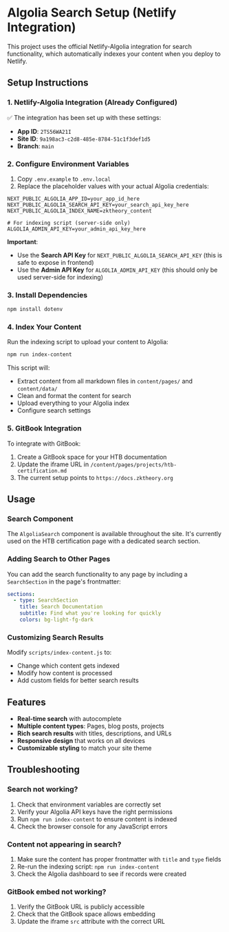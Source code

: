 # Algolia Search Setup (Netlify Integration)

This project uses the official Netlify-Algolia integration for search functionality, which automatically indexes your content when you deploy to Netlify.

## Setup Instructions

### 1. Netlify-Algolia Integration (Already Configured)

✅ The integration has been set up with these settings:

- **App ID**: `2TS56WA21I`
- **Site ID**: `9a198ac3-c2d8-485e-8784-51c1f3def1d5`
- **Branch**: `main`

### 2. Configure Environment Variables

1. Copy `.env.example` to `.env.local`
2. Replace the placeholder values with your actual Algolia credentials:

```env
NEXT_PUBLIC_ALGOLIA_APP_ID=your_app_id_here
NEXT_PUBLIC_ALGOLIA_SEARCH_API_KEY=your_search_api_key_here
NEXT_PUBLIC_ALGOLIA_INDEX_NAME=zktheory_content

# For indexing script (server-side only)
ALGOLIA_ADMIN_API_KEY=your_admin_api_key_here
```

**Important**:

- Use the **Search API Key** for `NEXT_PUBLIC_ALGOLIA_SEARCH_API_KEY` (this is safe to expose in frontend)
- Use the **Admin API Key** for `ALGOLIA_ADMIN_API_KEY` (this should only be used server-side for indexing)

### 3. Install Dependencies

```bash
npm install dotenv
```

### 4. Index Your Content

Run the indexing script to upload your content to Algolia:

```bash
npm run index-content
```

This script will:

- Extract content from all markdown files in `content/pages/` and `content/data/`
- Clean and format the content for search
- Upload everything to your Algolia index
- Configure search settings

### 5. GitBook Integration

To integrate with GitBook:

1. Create a GitBook space for your HTB documentation
2. Update the iframe URL in `/content/pages/projects/htb-certification.md`
3. The current setup points to `https://docs.zktheory.org`

## Usage

### Search Component

The `AlgoliaSearch` component is available throughout the site. It's currently used on the HTB certification page with a dedicated search section.

### Adding Search to Other Pages

You can add the search functionality to any page by including a `SearchSection` in the page's frontmatter:

```yaml
sections:
  - type: SearchSection
    title: Search Documentation
    subtitle: Find what you're looking for quickly
    colors: bg-light-fg-dark
```

### Customizing Search Results

Modify `scripts/index-content.js` to:

- Change which content gets indexed
- Modify how content is processed
- Add custom fields for better search results

## Features

- **Real-time search** with autocomplete
- **Multiple content types**: Pages, blog posts, projects
- **Rich search results** with titles, descriptions, and URLs
- **Responsive design** that works on all devices
- **Customizable styling** to match your site theme

## Troubleshooting

### Search not working?

1. Check that environment variables are correctly set
2. Verify your Algolia API keys have the right permissions
3. Run `npm run index-content` to ensure content is indexed
4. Check the browser console for any JavaScript errors

### Content not appearing in search?

1. Make sure the content has proper frontmatter with `title` and `type` fields
2. Re-run the indexing script: `npm run index-content`
3. Check the Algolia dashboard to see if records were created

### GitBook embed not working?

1. Verify the GitBook URL is publicly accessible
2. Check that the GitBook space allows embedding
3. Update the iframe `src` attribute with the correct URL
